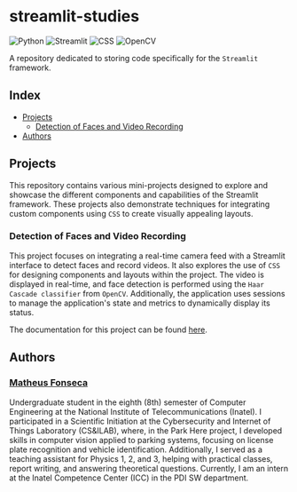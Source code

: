 # streamlit-studies

![Python](https://img.shields.io/badge/language-Python-yellow) 
![Streamlit](https://img.shields.io/badge/framework-Streamlit-red)
![CSS](https://img.shields.io/badge/style-CSS-blue)
![OpenCV](https://img.shields.io/badge/library-OpenCV-green)

A repository dedicated to storing code specifically for the ``Streamlit`` framework.

## Index

- [Projects](#projects)
  - [Detection of Faces and Video Recording](#detection-of-faces-and-video-recording)
- [Authors](#authors)

## Projects

This repository contains various mini-projects designed to explore and showcase the different components and capabilities of the Streamlit framework. These projects also demonstrate techniques for integrating custom components using ``CSS`` to create visually appealing layouts.

### Detection of Faces and Video Recording

This project focuses on integrating a real-time camera feed with a Streamlit interface to detect faces and record videos. It also explores the use of ``CSS`` for designing components and layouts within the project. The video is displayed in real-time, and face detection is performed using the ``Haar Cascade classifier`` from ``OpenCV``. Additionally, the application uses sessions to manage the application's state and metrics to dynamically display its status.

The documentation for this project can be found [here](WebCamRecordFaceDetection/explanation.md).

## Authors

### [Matheus Fonseca](https://github.com/matheusAFONSECA)

Undergraduate student in the eighth (8th) semester of Computer Engineering at the National Institute of Telecommunications (Inatel). I participated in a Scientific Initiation at the Cybersecurity and Internet of Things Laboratory (CS&ILAB), where, in the Park Here project, I developed skills in computer vision applied to parking systems, focusing on license plate recognition and vehicle identification. Additionally, I served as a teaching assistant for Physics 1, 2, and 3, helping with practical classes, report writing, and answering theoretical questions. Currently, I am an intern at the Inatel Competence Center (ICC) in the PDI SW department.